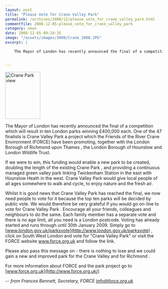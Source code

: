 ```yaml
---
layout: post
title: "Please Vote for Crane Valley Park"
permalink: /archives/2008/12/please_vote_for_crane_valley_park.html
commentfile: 2008-12-05-please_vote_for_crane_valley_park
category: news
date: 2008-12-05 09:24:35
image: "/assets/images/2008/Crane_1008.JPG"
excerpt: |

    The Mayor of London has recently announced the final of a competition which will result in ten London parks winning &pound;400,000 each. One of the 47 finalists is Crane Valley Park a project which the Friends of the River Crane Environment (FORCE) have been promoting, together with the London Borough of Richmond upon Thames , the London Borough of Hounslow and London Wildlife Trust.


---
```


<a href="/assets/images/2008/Crane_1008.JPG"><img src="https://stmargarets.london/images/Crane_1008.JPG" width="112" height="150" alt="Crane Park view" class="photo right" /></a>

The Mayor of London has recently announced the final of a competition which will result in ten London parks winning £400,000 each. One of the 47 finalists is Crane Valley Park a project which the Friends of the River Crane Environment (FORCE) have been promoting, together with the London Borough of Richmond upon Thames , the London Borough of Hounslow and London Wildlife Trust.

If we were to win, this funding would enable a new park to be created, doubling the length of the existing Crane Park , and providing a continuous managed green valley park linking Twickenham Station in the east with Hounslow Heath in the west. Crane Valley Park would give local people of all ages somewhere to walk and cycle, to enjoy nature and the fresh air.

Whilst it is good news that Crane Valley Park has reached the final, we now need people to vote for it because the top ten parks will be decided by public vote. We would therefore be very grateful if you would go on-line to vote for Crane Valley Park . Encourage all your friends, colleagues and neighbours to do the same. Each family member has a separate vote and there is no age limit, all you need is a London postcode. Voting has already started and runs through until 30th January 2009. Simply go to [www.london.gov.uk/parksvote](http://www.london.gov.uk/parksvote) , click on South West London and vote for "Crane Valley Park" or visit the FORCE website www.force.org.uk and follow the link.

Please also pass this message on - there is nothing to lose and we could gain a new and improved park for the Crane Valley and for Richmond .

For more information about FORCE and the park project go to [www.force.org.uk](http://www.force.org.uk/)

<cite>-- from Frances Bennett, Secretary, *FORCE* [info@force.org.uk](mailto:info@force.org.uk</cite>)
